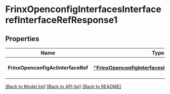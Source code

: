# FrinxOpenconfigInterfacesInterfacerefInterfaceRefResponse1

## Properties
Name | Type | Description | Notes
------------ | ------------- | ------------- | -------------
**FrinxOpenconfigAclinterfaceRef** | [***FrinxOpenconfigInterfacesInterfacerefInterfaceRef**](frinx.openconfig.interfaces.interfaceref.InterfaceRef.md) |  | [optional] [default to null]

[[Back to Model list]](../README.md#documentation-for-models) [[Back to API list]](../README.md#documentation-for-api-endpoints) [[Back to README]](../README.md)



